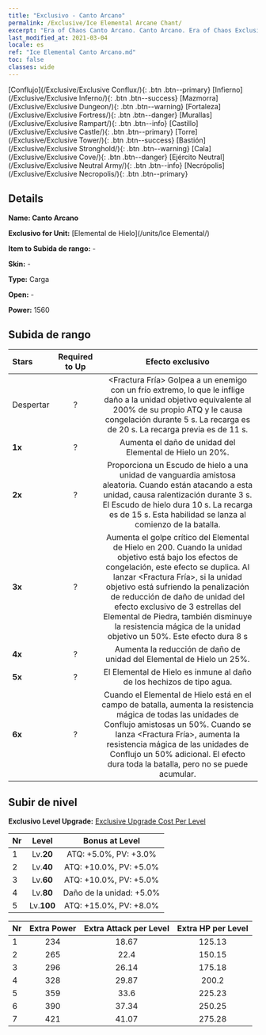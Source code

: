 ```yaml
---
title: "Exclusivo - Canto Arcano"
permalink: /Exclusive/Ice Elemental Arcane Chant/
excerpt: "Era of Chaos Canto Arcano. Canto Arcano. Era of Chaos Exclusivo Canto Arcano. Elemental de Hielo Exclusivo."
last_modified_at: 2021-03-04
locale: es
ref: "Ice Elemental Canto Arcano.md"
toc: false
classes: wide
---
```

 [Conflujo](/Exclusive/Exclusive Conflux/){: .btn .btn--primary} [Infierno](/Exclusive/Exclusive Inferno/){: .btn .btn--success} [Mazmorra](/Exclusive/Exclusive Dungeon/){: .btn .btn--warning} [Fortaleza](/Exclusive/Exclusive Fortress/){: .btn .btn--danger} [Murallas](/Exclusive/Exclusive Rampart/){: .btn .btn--info} [Castillo](/Exclusive/Exclusive Castle/){: .btn .btn--primary} [Torre](/Exclusive/Exclusive Tower/){: .btn .btn--success} [Bastión](/Exclusive/Exclusive Stronghold/){: .btn .btn--warning} [Cala](/Exclusive/Exclusive Cove/){: .btn .btn--danger} [Ejército Neutral](/Exclusive/Exclusive Neutral Army/){: .btn .btn--info} [Necrópolis](/Exclusive/Exclusive Necropolis/){: .btn .btn--primary} 

## Details
 **Name: Canto Arcano** 

 **Exclusivo for Unit:** [Elemental de Hielo](/units/Ice Elemental/) 

 **Item to Subida de rango:** -

 **Skin:** -

 **Type:** Carga

 **Open:** -

 **Power:** 1560

## Subida de rango

  |     Stars    |  Required to Up | Efecto exclusivo |
  |:-------------|:---------------:|:---------------:|
  |  Despertar  | ? | <Fractura Fría> Golpea a un enemigo con un frío extremo, lo que le inflige daño a la unidad objetivo equivalente al 200% de su propio ATQ y le causa congelación durante 5 s. La recarga es de 20 s. La recarga previa es de 11 s. |
  | **1x** <i class="fas fa-star"/> | ? | Aumenta el daño de unidad del Elemental de Hielo un 20%. |
  | **2x** <i class="fas fa-star"/> | ? | <Escudo de hielo> Proporciona un Escudo de hielo a una unidad de vanguardia amistosa aleatoria. Cuando están atacando a esta unidad, causa ralentización durante 3 s. El Escudo de hielo dura 10 s. La recarga es de 15 s. Esta habilidad se lanza al comienzo de la batalla. |
  | **3x** <i class="fas fa-star"/> | ? | Aumenta el golpe crítico del Elemental de Hielo en 200. Cuando la unidad objetivo está bajo los efectos de congelación, este efecto se duplica. Al lanzar <Fractura Fría>, si la unidad objetivo está sufriendo la penalización de reducción de daño de unidad del efecto exclusivo de 3 estrellas del Elemental de Piedra, también disminuye la resistencia mágica de la unidad objetivo un 50%. Este efecto dura 8 s |
  | **4x** <i class="fas fa-star"/> | ? | Aumenta la reducción de daño de unidad del Elemental de Hielo un 25%. |
  | **5x** <i class="fas fa-star"/> | ? | El Elemental de Hielo es inmune al daño de los hechizos de tipo agua. |
  | **6x** <i class="fas fa-star"/> | ? | <Resonancia Elemental> Cuando el Elemental de Hielo está en el campo de batalla, aumenta la resistencia mágica de todas las unidades de Conflujo amistosas un 50%. Cuando se lanza <Fractura Fría>, aumenta la resistencia mágica de las unidades de Conflujo un 50% adicional. El efecto dura toda la batalla, pero no se puede acumular. |


## Subir de nivel
 **Exclusivo Level Upgrade:** [Exclusive Upgrade Cost Per Level](/Exclusive/ExclusiveUpgradeCostPerLevel/)

  |  Nr  |   Level  | Bonus at Level |
  |:-----|:--------:|:--------------:|
  | 1 | Lv.**20** | ATQ: +5.0%, PV: +3.0% |
  | 2 | Lv.**40** | ATQ: +10.0%, PV: +5.0% |
  | 3 | Lv.**60** | ATQ: +10.0%, PV: +5.0% |
  | 4 | Lv.**80** | Daño de la unidad: +5.0% |
  | 5 | Lv.**100** | ATQ: +15.0%, PV: +8.0% |


  |  Nr  |  Extra Power | Extra Attack per Level | Extra HP per Level |
  |:-----|:--------:|:--------:|:--------:|
  | 1 | 234 | 18.67 | 125.13 |
  | 2 | 265 | 22.4 | 150.15 |
  | 3 | 296 | 26.14 | 175.18 |
  | 4 | 328 | 29.87 | 200.2 |
  | 5 | 359 | 33.6 | 225.23 |
  | 6 | 390 | 37.34 | 250.25 |
  | 7 | 421 | 41.07 | 275.28 |


